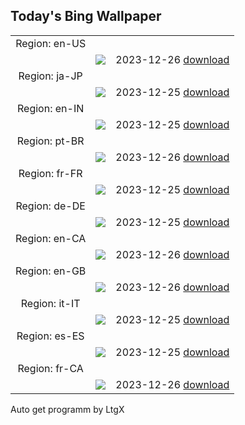 ## Today's Bing Wallpaper
|      |      |      |
| :----: | :----: | :----: |
|Region: en-US
||![](https://www.bing.com/th?id=OHR.CaribouChristmas_EN-US9744655068_UHD.jpg&pid=hp&w=1152&h=648&rs=1&c=4)|2023-12-26 [download](https://www.bing.com/th?id=OHR.CaribouChristmas_EN-US9744655068_UHD.jpg)|
|Region: ja-JP
||![](https://www.bing.com/th?id=OHR.CaribouChristmas_JA-JP0784356200_UHD.jpg&pid=hp&w=1152&h=648&rs=1&c=4)|2023-12-25 [download](https://www.bing.com/th?id=OHR.CaribouChristmas_JA-JP0784356200_UHD.jpg)|
|Region: en-IN
||![](https://www.bing.com/th?id=OHR.CaribouChristmas_EN-IN0496241827_UHD.jpg&pid=hp&w=1152&h=648&rs=1&c=4)|2023-12-25 [download](https://www.bing.com/th?id=OHR.CaribouChristmas_EN-IN0496241827_UHD.jpg)|
|Region: pt-BR
||![](https://www.bing.com/th?id=OHR.CaribouChristmas_PT-BR2682904328_UHD.jpg&pid=hp&w=1152&h=648&rs=1&c=4)|2023-12-26 [download](https://www.bing.com/th?id=OHR.CaribouChristmas_PT-BR2682904328_UHD.jpg)|
|Region: fr-FR
||![](https://www.bing.com/th?id=OHR.CaribouChristmas_FR-FR4671431389_UHD.jpg&pid=hp&w=1152&h=648&rs=1&c=4)|2023-12-25 [download](https://www.bing.com/th?id=OHR.CaribouChristmas_FR-FR4671431389_UHD.jpg)|
|Region: de-DE
||![](https://www.bing.com/th?id=OHR.CaribouChristmas_DE-DE4610798173_UHD.jpg&pid=hp&w=1152&h=648&rs=1&c=4)|2023-12-25 [download](https://www.bing.com/th?id=OHR.CaribouChristmas_DE-DE4610798173_UHD.jpg)|
|Region: en-CA
||![](https://www.bing.com/th?id=OHR.ChristmasCA_EN-CA0839691287_UHD.jpg&pid=hp&w=1152&h=648&rs=1&c=4)|2023-12-26 [download](https://www.bing.com/th?id=OHR.ChristmasCA_EN-CA0839691287_UHD.jpg)|
|Region: en-GB
||![](https://www.bing.com/th?id=OHR.CaribouChristmas_EN-GB8094592900_UHD.jpg&pid=hp&w=1152&h=648&rs=1&c=4)|2023-12-26 [download](https://www.bing.com/th?id=OHR.CaribouChristmas_EN-GB8094592900_UHD.jpg)|
|Region: it-IT
||![](https://www.bing.com/th?id=OHR.CaribouChristmas_IT-IT1422624453_UHD.jpg&pid=hp&w=1152&h=648&rs=1&c=4)|2023-12-25 [download](https://www.bing.com/th?id=OHR.CaribouChristmas_IT-IT1422624453_UHD.jpg)|
|Region: es-ES
||![](https://www.bing.com/th?id=OHR.CaribouChristmas_ES-ES3276202379_UHD.jpg&pid=hp&w=1152&h=648&rs=1&c=4)|2023-12-25 [download](https://www.bing.com/th?id=OHR.CaribouChristmas_ES-ES3276202379_UHD.jpg)|
|Region: fr-CA
||![](https://www.bing.com/th?id=OHR.ChristmasCA_FR-CA3088980014_UHD.jpg&pid=hp&w=1152&h=648&rs=1&c=4)|2023-12-26 [download](https://www.bing.com/th?id=OHR.ChristmasCA_FR-CA3088980014_UHD.jpg)|

Auto get programm by LtgX
